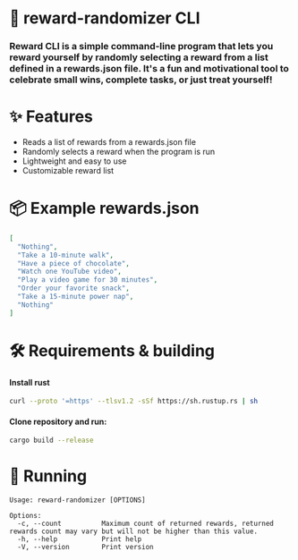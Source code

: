 # 🎁 reward-randomizer CLI
### Reward CLI is a simple command-line program that lets you reward yourself by randomly selecting a reward from a list defined in a rewards.json file. It's a fun and motivational tool to celebrate small wins, complete tasks, or just treat yourself!

# ✨ Features
 - Reads a list of rewards from a rewards.json file
 - Randomly selects a reward when the program is run 
 - Lightweight and easy to use 
 - Customizable reward list

# 📦 Example rewards.json
```json
[
  "Nothing",
  "Take a 10-minute walk",
  "Have a piece of chocolate",
  "Watch one YouTube video",
  "Play a video game for 30 minutes",
  "Order your favorite snack",
  "Take a 15-minute power nap",
  "Nothing"
]
```

# 🛠 Requirements & building
#### Install rust
```bash
curl --proto '=https' --tlsv1.2 -sSf https://sh.rustup.rs | sh
```

#### Clone repository and run:
```bash
cargo build --release
 ```

# 🚀 Running
```
Usage: reward-randomizer [OPTIONS]

Options:
  -c, --count          Maximum count of returned rewards, returned rewards count may vary but will not be higher than this value.
  -h, --help           Print help
  -V, --version        Print version
```